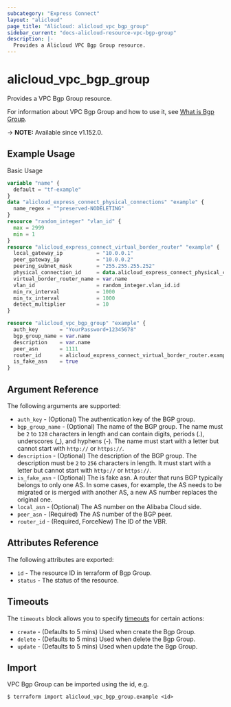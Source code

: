 ```yaml
---
subcategory: "Express Connect"
layout: "alicloud"
page_title: "Alicloud: alicloud_vpc_bgp_group"
sidebar_current: "docs-alicloud-resource-vpc-bgp-group"
description: |-
  Provides a Alicloud VPC Bgp Group resource.
---
```


# alicloud_vpc_bgp_group

Provides a VPC Bgp Group resource.

For information about VPC Bgp Group and how to use it, see [What is Bgp Group](https://www.alibabacloud.com/help/en/doc-detail/91267.html).

-> **NOTE:** Available since v1.152.0.

## Example Usage

Basic Usage

```terraform
variable "name" {
  default = "tf-example"
}
data "alicloud_express_connect_physical_connections" "example" {
  name_regex = "^preserved-NODELETING"
}
resource "random_integer" "vlan_id" {
  max = 2999
  min = 1
}
resource "alicloud_express_connect_virtual_border_router" "example" {
  local_gateway_ip           = "10.0.0.1"
  peer_gateway_ip            = "10.0.0.2"
  peering_subnet_mask        = "255.255.255.252"
  physical_connection_id     = data.alicloud_express_connect_physical_connections.example.connections.0.id
  virtual_border_router_name = var.name
  vlan_id                    = random_integer.vlan_id.id
  min_rx_interval            = 1000
  min_tx_interval            = 1000
  detect_multiplier          = 10
}

resource "alicloud_vpc_bgp_group" "example" {
  auth_key       = "YourPassword+12345678"
  bgp_group_name = var.name
  description    = var.name
  peer_asn       = 1111
  router_id      = alicloud_express_connect_virtual_border_router.example.id
  is_fake_asn    = true
}
```

## Argument Reference

The following arguments are supported:

* `auth_key` - (Optional) The authentication key of the BGP group.
* `bgp_group_name` - (Optional) The name of the BGP group. The name must be `2` to `128` characters in length and can contain digits, periods (.), underscores (_), and hyphens (-). The name must start with a letter but cannot start with `http://` or `https://`.
* `description` - (Optional) The description of the BGP group. The description must be `2` to `256` characters in length. It must start with a letter but cannot start with `http://` or `https://`.
* `is_fake_asn` - (Optional) The is fake asn. A router that runs BGP typically belongs to only one AS. In some cases, for example, the AS needs to be migrated or is merged with another AS, a new AS number replaces the original one.
* `local_asn` - (Optional) The AS number on the Alibaba Cloud side.
* `peer_asn` - (Required) The AS number of the BGP peer.
* `router_id` - (Required, ForceNew) The ID of the VBR.

## Attributes Reference

The following attributes are exported:

* `id` - The resource ID in terraform of Bgp Group.
* `status` - The status of the resource.

## Timeouts

The `timeouts` block allows you to specify [timeouts](https://www.terraform.io/docs/configuration-0-11/resources.html#timeouts) for certain actions:

* `create` - (Defaults to 5 mins) Used when create the Bgp Group.
* `delete` - (Defaults to 5 mins) Used when delete the Bgp Group.
* `update` - (Defaults to 5 mins) Used when update the Bgp Group.

## Import

VPC Bgp Group can be imported using the id, e.g.

```shell
$ terraform import alicloud_vpc_bgp_group.example <id>
```